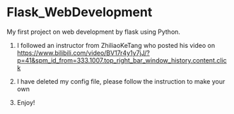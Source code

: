 # Flask_WebDevelopment
My first project on web development by flask using Python. 

1. I followed an instructor from ZhiliaoKeTang who posted his video on https://www.bilibili.com/video/BV17r4y1y7jJ/?p=41&spm_id_from=333.1007.top_right_bar_window_history.content.click

2. I have deleted my config file, please follow the instruction to make your own

3. Enjoy!
